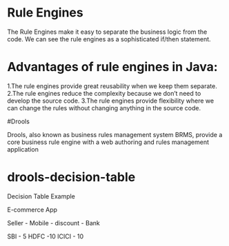 
# Rule Engines

The Rule Engines make it easy to separate the business logic from the code.
We can see the rule engines as a sophisticated if/then statement. 

# Advantages of rule engines in Java:

1.The rule engines provide great reusability when we keep them separate.
2.The rule engines reduce the complexity because we don’t need to develop the source code.
3.The rule engines provide flexibility where we can change the rules without changing anything in the source code.

#Drools

Drools, also known as business rules management system BRMS, provide a core business rule engine with a web authoring and rules management application

# drools-decision-table
Decision Table Example

E-commerce App

Seller - Mobile - discount - Bank

SBI - 5
HDFC -10
ICICI - 10